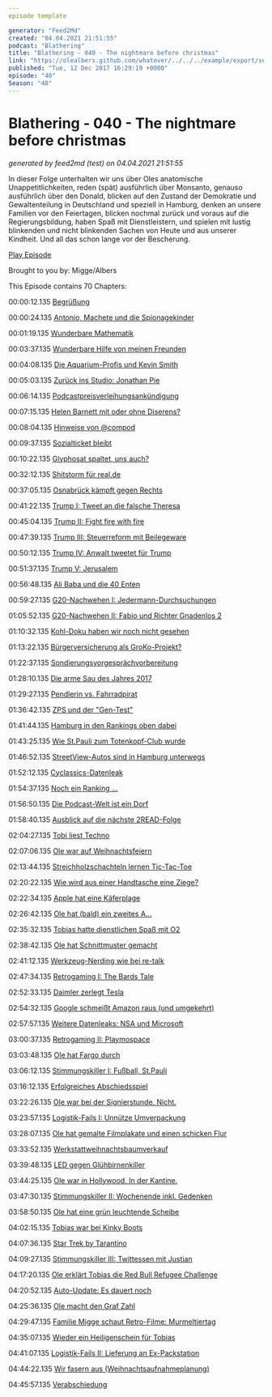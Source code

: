 ```yaml
---
episode template

generator: "Feed2Md"
created: "04.04.2021 21:51:55"
podcast: "Blathering"
title: "Blathering - 040 - The nightmare before christmas"
link: "https://olealbers.github.com/whatever/../../../example/export/seasons/2/2017/12/Blathering - 040 - The nightmare before christmas.md"
published: "Tue, 12 Dec 2017 16:29:19 +0000"
episode: "40"
Season: "40"
---
```


# Blathering - 040 - The nightmare before christmas
_generated by feed2md (test) on 04.04.2021 21:51:55_

In dieser Folge unterhalten wir uns über Oles anatomische Unappetitlichkeiten, reden (spät) ausführlich über Monsanto, genauso ausführlich über den Donald, blicken auf den Zustand der Demokratie und Gewaltenteilung in Deutschland und speziell in Hamburg, denken an unsere Familien vor den Feiertagen, blicken nochmal zurück und voraus auf die Regierungsbildung, haben Spaß mit Dienstleistern, und spielen mit lustig blinkenden und nicht blinkenden Sachen von Heute und aus unserer Kindheit. Und all das schon lange vor der Bescherung.

[Play Episode](https://www.blathering.de/podlove/file/380/s/feed/c/mp3/blathering_040.mp3)

Brought to you by: Migge/Albers

This Episode contains 70 Chapters:


00:00:12.135 [Begrüßung]()

00:00:24.135 [Antonio, Machete und die Spionagekinder](https://de.wikipedia.org/wiki/Spy_Kids)

00:01:19.135 [Wunderbare Mathematik](https://de.wikipedia.org/wiki/Danica_McKellar)

00:03:37.135 [Wunderbare Hilfe von meinen Freunden](https://de.wikipedia.org/wiki/With_a_Little_Help_from_My_Friends)

00:04:08.135 [Die Aquarium-Profis und Kevin Smith](http://www.dmax.de/programme/die-aquarium-profis/videos/die-aquarium-profis-episode-101/)

00:05:03.135 [Zurück ins Studio: Jonathan Pie](https://de.wikipedia.org/wiki/Jonathan_Pie)

00:06:14.135 [Podcastpreisverleihungsankündigung](https://twitter.com/Podcastverein/status/937607827341836288)

00:07:15.135 [Helen Barnett mit oder ohne Diserens?](http://www.sueddeutsche.de/wissen/zehn-dinge-die-sie-noch-nicht-wissen-ueber-gerueche-1.712134-8)

00:08:04.135 [Hinweise von @compod](https://de.wikipedia.org/wiki/DARPA_Grand_Challenge)

00:09:37.135 [Sozialticket bleibt](http://www.rp-online.de/nrw/panorama/sozialticket-fuer-beduerftige-in-nrw-bleibt-bestehen-aid-1.7231950)

00:10:22.135 [Glyphosat spaltet, uns auch?](https://de.wikipedia.org/wiki/Glyphosat)

00:32:12.135 [Shitstorm für real.de](https://www.vice.com/de/article/zmyv45/bei-real-kannst-du-wehrmachtsartikel-fur-weihnachten-kaufen)

00:37:05.135 [Osnabrück kämpft gegen Rechts](https://www.noz.de/lokales/osnabrueck/artikel/983010/osnabrueck-will-das-rechtsabbiegen-von-lkw-auf-dem-wall-einschraenken)

00:41:22.135 [Trump I: Tweet an die falsche Theresa](http://www.spiegel.de/politik/ausland/donald-trump-schreibt-falscher-theresa-may-a-1181179.html)

00:45:04.135 [Trump II: Fight fire with fire](https://www.washingtonpost.com/investigations/a-woman-approached-the-post-with-dramatic--and-false--tale-about-roy-moore-sje-appears-to-be-part-of-undercover-sting-operation/2017/11/27/0c2e335a-cfb6-11e7-9d3a-bcbe2af58c3a_story.html)

00:47:39.135 [Trump III: Steuerreform mit Beilegeware](https://www.kuechenstud.io/lagedernation/2017/12/01/ldn077-groko-in-sicht-glyphosat-dieselgipfel-us-steuerreform-us-verbraucherbehoerde/)

00:50:12.135 [Trump IV: Anwalt tweetet für Trump](https://www.theguardian.com/us-news/2017/dec/04/doesnt-make-sense-incredulity-trumps-lawyer-john-dowd-take-blame-for-flynn-tweet)

00:51:37.135 [Trump V: Jerusalem](http://www.faz.net/aktuell/politik/trumps-praesidentschaft/jerusalem-jimmy-carter-kritisiert-donald-trumps-entscheidung-15330540-p2.html?printPagedArticle=true#pageIndex_1)

00:56:48.135 [Ali Baba und die 40 Enten](https://www.welt.de/vermischtes/article171357676/Posse-um-Neukoellner-Ali-Baba-Spielplatz.html)

00:59:27.135 [G20-Nachwehen I: Jedermann-Durchsuchungen](https://www.piratenpartei.de/2017/12/06/piraten-verurteilen-hausdurchsuchung-bei-goettinger-kreistagsabgeordneten/)

01:05:52.135 [G20-Nachwehen II: Fabio und Richter Gnadenlos 2](http://www.taz.de/Fall-des-Italieners-Fabio-V/!5463878/)

01:10:32.135 [Kohl-Doku haben wir noch nicht gesehen](http://meedia.de/2017/12/04/helmut-kohl-und-der-bimbes-ard-und-spiegel-liefern-eine-journalistische-meisterleistung-ab/)

01:13:22.135 [Bürgerversicherung als GroKo-Projekt?](https://bundesradio.de/podcast/br006-das-gesundheitssystem/)

01:22:37.135 [Sondierungsvorgesprächvorbereitung](http://www.faz.net/aktuell/politik/inland/groko-sondierung-dies-sind-die-forderungen-der-spd-15312469.html)

01:28:10.135 [Die arme Sau des Jahres 2017](http://www.spiegel.de/wirtschaft/unternehmen/volkswagen-manager-oliver-schmidt-die-tragischste-figur-im-vw-skandal-a-1182039.html)

01:29:27.135 [Pendlerin vs. Fahrradpirat](https://plus.google.com/112445334752766150651/posts/BaJUyaD4MRM)

01:36:42.135 [ZPS und der "Gen-Test"](https://twitter.com/hanvoi/status/938697755496796161)

01:41:44.135 [Hamburg in den Rankings oben dabei](https://www.mopo.de/hamburg/internationale-umfrage-zeigt--hamburg-ist-die-beste-party-stadt-der-welt-28989388)

01:43:25.135 [Wie St.Pauli zum Totenkopf-Club wurde](https://www.mopo.de/st--pauli-ich-erfand-den-totenkopf-kult-21008744)

01:46:52.135 [StreetView-Autos sind in Hamburg unterwegs](http://t3n.de/news/google-street-view-deutschland-847626/)

01:52:12.135 [Cyclassics-Datenleak](https://www.ndr.de/nachrichten/hamburg/17-Betrugsfaelle-Datenleck-bei-den-Cyclassics-,cyclassics790.html)

01:54:37.135 [Noch ein Ranking …](https://www.abendblatt.de/hamburg/article212684239/Hamburger-sind-aeusserst-unzufrieden-mit-der-Verkehrssituation.html)

01:56:50.135 [Die Podcast-Welt ist ein Dorf](http://www.sstq.de/)

01:58:40.135 [Ausblick auf die nächste 2READ-Folge](https://www.tobiasmigge.de/podcast/)

02:04:27.135 [Tobi liest Techno](https://de.wikipedia.org/wiki/WestBam)

02:07:06.135 [Ole war auf Weihnachtsfeiern](http://www.miniatur-wunderland.de/)

02:13:44.135 [Streichholzschachteln lernen Tic-Tac-Toe](https://www.youtube.com/watch?v=R9c-_neaxeU)

02:20:22.135 [Wie wird aus einer Handtasche eine Ziege?](https://gaming.stackexchange.com/questions/322187/how-do-i-become-a-goat-again-after-turning-into-a-bag)

02:22:34.135 [Apple hat eine Käferplage](http://www.zdnet.de/88319707/macos-high-sierra-10-13-1-reaktiviert-root-luecke/)

02:26:42.135 [Ole hat (bald) ein zweites A…](https://www.microsoft.com/de-de/learning/microsoft-certified-professional.aspx)

02:35:32.135 [Tobias hatte dienstlichen Spaß mit O2](https://twitter.com/tmigge/status/938734956565721088)

02:38:42.135 [Ole hat Schnittmuster gemacht](https://www.sketchup.com/de)

02:41:12.135 [Werkzeug-Nerding wie bei re-talk](http://re-talk.de/)

02:47:34.135 [Retrogaming I: The Bards Tale](https://plus.google.com/+OleAlbers/posts/4NgHyogbDiX)

02:52:33.135 [Daimler zerlegt Tesla](https://www.auto-motor-und-sport.de/news/daimler-testet-heimlich-tesla-model-x-mietwagen-gemartert-und-zerlegt-3543119.html)

02:54:32.135 [Google schmeißt Amazon raus (und umgekehrt)](https://www.welt.de/wirtschaft/webwelt/article171307545/Google-blockiert-YouTube-auf-Amazon-Geraeten.html)

02:57:57.135 [Weitere Datenleaks: NSA und Microsoft](https://www.golem.de/news/microsoft-dynamics-365-microsoft-leakt-wildcard-zertifikat-for-clouddienst-1712-131542.html)

03:00:37.135 [Retrogaming II: Playmospace](https://twitter.com/tmigge/status/938307242780233729)

03:03:48.135 [Ole hat Fargo durch](https://de.wikipedia.org/wiki/Fargo_(Fernsehserie))

03:06:12.135 [Stimmungskiller I: Fußball, St.Pauli](https://www.stefangroenveld.de/2017/drei-spiele-in-einem/)

03:16:12.135 [Erfolgreiches Abschiedsspiel](http://hurz.me/r9)

03:22:26.135 [Ole war bei der Signierstunde. Nicht.](https://www.fcstpauli.com/news/der-neue-kalender-von-comic-zeichner-guido-schoeter-im-fcsp-fanshop/)

03:23:57.135 [Logistik-Fails I: Unnütze Umverpackung]()

03:28:07.135 [Ole hat gemalte Filmplakate und einen schicken Flur](https://de.wikipedia.org/wiki/Zwei_glorreiche_Halunken)

03:33:52.135 [Werkstattweihnachtsbaumverkauf](https://www.instagram.com/p/BcewekrhQYo)

03:39:48.135 [LED gegen Glühbirnenkiller](https://de.wikipedia.org/wiki/NOR-Gatter)

03:44:25.135 [Ole war in Hollywood. In der Kantine.](http://hollywoodcanteen-bramfeld.de/)

03:47:30.135 [Stimmungskiller II: Wochenende inkl. Gedenken](https://www.verwaiste-eltern.de/events/weltgedenkgottesdienst-im-hamburger-michel/)

03:58:50.135 [Ole hat eine grün leuchtende Scheibe](https://plus.google.com/+OleAlbers/posts/W2Jd3HAV1BD?hl=de-DE)

04:02:15.135 [Tobias war bei Kinky Boots](https://www.stage-entertainment.de/musicals-shows/kinky-boots-hamburg.html)

04:07:36.135 [Star Trek by Tarantino](https://www.huffingtonpost.com/entry/quentin-tarantino-and-jj-abrams-developing-r-rated-star-trek-film_us_5a2aec29e4b073789f6994ff)

04:09:27.135 [Stimmungskiller III: Twittessen mit Justian](https://twitter.com/aus_der_ubahn)

04:17:20.135 [Ole erklärt Tobias die Red Bull Refugee Challenge](https://www.youtube.com/watch?v=qsf_hmBV5FQ)

04:20:52.135 [Auto-Update: Es dauert noch]()

04:25:36.135 [Ole macht den Graf Zahl](https://de.wikipedia.org/wiki/Sesamstra%C3%9Fe#Graf_Zahl)

04:29:47.135 [Familie Migge schaut Retro-Filme: Murmeltiertag](https://de.wikipedia.org/wiki/Und_t%C3%A4glich_gr%C3%BC%C3%9Ft_das_Murmeltier)

04:35:07.135 [Wieder ein Heiligenschein für Tobias](http://sfirm.de/)

04:41:07.135 [Logistik-Fails II: Lieferung an Ex-Packstation]()

04:44:22.135 [Wir fasern aus (Weihnachtsaufnahmeplanung)]()

04:45:57.135 [Verabschiedung]()


